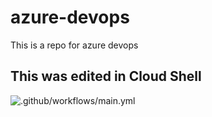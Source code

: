 # azure-devops
This is a repo for azure devops

## This was edited in Cloud Shell

![.github/workflows/main.yml](https://github.com/PhilipKarns/azure-devops/workflows/.github/workflows/main.yml/badge.svg)

